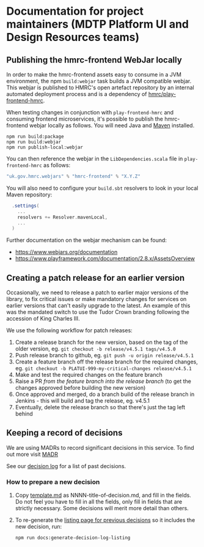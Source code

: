# Documentation for project maintainers (MDTP Platform UI and Design Resources teams)

## Publishing the hmrc-frontend WebJar locally

In order to make the hmrc-frontend assets easy to consume in a JVM environment,
the npm `build:webjar` task builds a JVM compatible webjar. This webjar is published to HMRC's open
artefact repository by an internal automated deployment process and is a dependency of
[hmrc/play-frontend-hmrc](https://www.github.com/hmrc/play-frontend-hmrc).

When testing changes in conjunction with `play-frontend-hmrc` and consuming frontend microservices,
it's possible to publish the hmrc-frontend webjar locally as follows. You will need Java
and [Maven](https://maven.apache.org/install.html) installed.

```shell script
npm run build:package
npm run build:webjar
npm run publish-local:webjar
```

You can then reference the webjar in the `LibDependencies.scala` file in `play-frontend-hmrc` as follows:

```sbt
"uk.gov.hmrc.webjars" % "hmrc-frontend" % "X.Y.Z"
```

You will also need to configure your `build.sbt` resolvers to look in your local Maven repository:

```sbt
  .settings(
    ...
    resolvers += Resolver.mavenLocal,
    ...
  )
```

Further documentation on the webjar mechanism can be found:

* https://www.webjars.org/documentation
* https://www.playframework.com/documentation/2.8.x/AssetsOverview

## Creating a patch release for an earlier version

Occasionally, we need to release a patch to earlier major versions of the library, to fix critical issues
or make mandatory changes for services on earlier versions that can't easily upgrade to the latest.
An example of this was the mandated switch to use the Tudor Crown branding following the accession of King Charles III.

We use the following workflow for patch releases:
1. Create a release branch for the new version, based on the tag of the older version, eg.
   `git checkout -b release/v4.5.1 tags/v4.5.0`
2. Push release branch to github, eg.
   `git push -u origin release/v4.5.1`
3. Create a feature branch off the release branch for the required changes, eg.
   `git checkout -b PLATUI-999-my-critical-changes release/v4.5.1`
4. Make and test the required changes on the feature branch
5. Raise a PR *from the feature branch into the release branch* (to get the changes approved before building the new version)
6. Once approved and merged, do a branch build of the release branch in Jenkins - this will build and tag the release, eg. v4.5.1
7. Eventually, delete the release branch so that there's just the tag left behind

## Keeping a record of decisions

We are using MADRs to record significant decisions in this service. To find out more
visit [MADR](https://github.com/adr/madr)

See our [decision log](docs/adr/index.md) for a list of past decisions.

### How to prepare a new decision

1. Copy [template.md](docs/adr/template.md) as NNNN-title-of-decision.md, and fill
   in the fields. Do not feel you have to fill in all the fields, only fill in fields
   that are strictly necessary. Some decisions will merit more detail than others.

1. To re-generate the [listing page for previous decisions](docs/adr/index.md)
   so it includes the new decision, run:

    ```shell script
    npm run docs:generate-decision-log-listing
    ```

